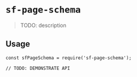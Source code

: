 # `sf-page-schema`

> TODO: description

## Usage

```
const sfPageSchema = require('sf-page-schema');

// TODO: DEMONSTRATE API
```
